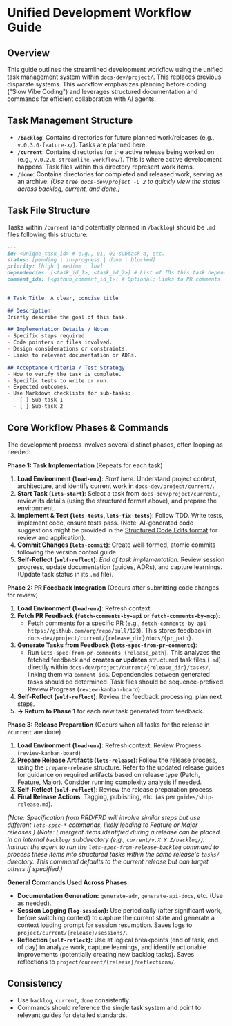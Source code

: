 # Unified Development Workflow Guide

## Overview
This guide outlines the streamlined development workflow using the unified task management system within `docs-dev/project/`. This replaces previous disparate systems.
This workflow emphasizes planning before coding ("Slow Vibe Coding") and leverages structured documentation and commands for efficient collaboration with AI agents.

## Task Management Structure
- **`/backlog`**: Contains directories for future planned work/releases (e.g., `v.0.3.0-feature-x/`). Tasks are planned here.
- **`/current`**: Contains directories for the active release being worked on (e.g., `v.0.2.0-streamline-workflow/`). This is where active development happens. Task files within this directory represent work items.
- **`/done`**: Contains directories for completed and released work, serving as an archive.
*(Use `tree docs-dev/project -L 2` to quickly view the status across backlog, current, and done.)*

## Task File Structure
Tasks within `/current` (and potentially planned in `/backlog`) should be `.md` files following this structure:

```markdown
---
id: <unique_task_id> # e.g., 01, 02-subtask-a, etc.
status: [pending | in-progress | done | blocked]
priority: [high | medium | low]
dependencies: [<task_id_1>, <task_id_2>] # List of IDs this task depends on
comment_ids: [<github_comment_id_1>] # Optional: Links to PR comments
---

# Task Title: A clear, concise title

## Description
Briefly describe the goal of this task.

## Implementation Details / Notes
- Specific steps required.
- Code pointers or files involved.
- Design considerations or constraints.
- Links to relevant documentation or ADRs.

## Acceptance Criteria / Test Strategy
- How to verify the task is complete.
- Specific tests to write or run.
- Expected outcomes.
- Use Markdown checklists for sub-tasks:
  - [ ] Sub-task 1
  - [ ] Sub-task 2
```

## Core Workflow Phases & Commands

The development process involves several distinct phases, often looping as needed:

**Phase 1: Task Implementation** (Repeats for each task)
1.  **Load Environment (`load-env`)**: *Start here.* Understand project context, architecture, and identify current work in `docs-dev/project/current/`.
2.  **Start Task (`lets-start`)**: Select a task from `docs-dev/project/current/`, review its details (using the structured format above), and prepare the environment.
3.  **Implement &amp; Test (`lets-tests`, `lets-fix-tests`)**: Follow TDD. Write tests, implement code, ensure tests pass.
(Note: AI-generated code suggestions might be provided in the [Structured Code Edits format](../guides/structured-code-edits.md) for review and application).
4.  **Commit Changes (`lets-commit`)**: Create well-formed, atomic commits following the version control guide.
5.  **Self-Reflect (`self-reflect`)**: *End of task implementation.* Review session progress, update documentation (guides, ADRs), and capture learnings. (Update task status in its `.md` file).

**Phase 2: PR Feedback Integration** (Occurs after submitting code changes for review)
1.  **Load Environment (`load-env`)**: Refresh context.
2.  **Fetch PR Feedback (`fetch-comments-by-api` or `fetch-comments-by-mcp`)**:
    - Fetch comments for a specific PR (e.g., `fetch-comments-by-api https://github.com/org/repo/pull/123`). This stores feedback in `docs-dev/project/current/{release_dir}/docs/{pr_path}`.
3.  **Generate Tasks from Feedback (`lets-spec-from-pr-comments`)**:
    - Run `lets-spec-from-pr-comments {release_path}`. This analyzes the fetched feedback and **creates or updates** structured task files (`.md`) directly within `docs-dev/project/current/{release_dir}/tasks/`, linking them via `comment_ids`. Dependencies between generated tasks should be determined. Task files should be sequence-prefixed.
    Review Progress (`review-kanban-board`)
5.  **Self-Reflect (`self-reflect`)**: Review the feedback processing, plan next steps.
6.  **-> Return to Phase 1** for each new task generated from feedback.

**Phase 3: Release Preparation** (Occurs when all tasks for the release in `/current` are done)
1.  **Load Environment (`load-env`)**: Refresh context.
Review Progress (`review-kanban-board`)
3.  **Prepare Release Artifacts (`lets-release`)**: Follow the release process, using the `prepare-release` structure. Refer to the updated release guides for guidance on required artifacts based on release type (Patch, Feature, Major). Consider running complexity analysis if needed.
4.  **Self-Reflect (`self-reflect`)**: Review the release preparation process.
5.  **Final Release Actions**: Tagging, publishing, etc. (as per `guides/ship-release.md`).

*(Note: Specification from PRD/FRD will involve similar steps but use different `lets-spec-*` commands, likely leading to Feature or Major releases.)*
*(Note: Emergent items identified during a release can be placed in an internal `backlog/` subdirectory (e.g., `current/v.X.Y.Z/backlog/`). Instruct the agent to run the `lets-spec-from-release-backlog` command to process these items into structured tasks within the *same* release's `tasks/` directory. This command defaults to the current release but can target others if specified.)*

**General Commands Used Across Phases:**
- **Documentation Generation:** `generate-adr`, `generate-api-docs`, etc. (Use as needed).
- **Session Logging (`log-session`):** Use periodically (after significant work, before switching context) to capture the current state and generate a context loading prompt for session resumption. Saves logs to `project/current/{release}/sessions/`.
- **Reflection (`self-reflect`):** Use at logical breakpoints (end of task, end of day) to analyze work, capture learnings, and identify actionable improvements (potentially creating new backlog tasks). Saves reflections to `project/current/{release}/reflections/`.





## Consistency
- Use `backlog`, `current`, `done` consistently.
- Commands should reference the single task system and point to relevant guides for detailed standards.
